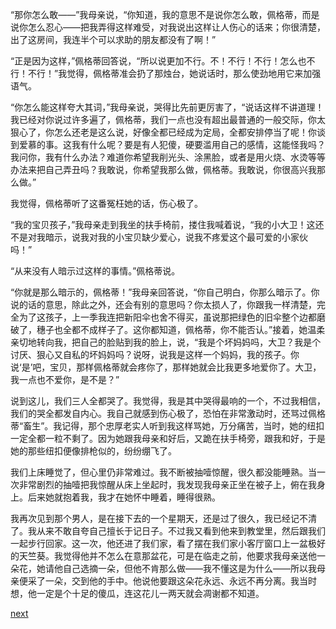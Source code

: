 
“那你怎么敢——”我母亲说，“你知道，我的意思不是说你怎么敢，佩格蒂，而是说你怎么忍心——把我弄得这样难受，对我说出这样让人伤心的话来；你很清楚，出了这房间，我连半个可以求助的朋友都没有了啊！”

“正是因为这样，”佩格蒂回答说，“所以说更加不行。不！不行！不行！怎么也不行！不行！”我觉得，佩格蒂准会扔了那烛台，她说话时，那么使劲地用它来加强语气。

“你怎么能这样夸大其词，”我母亲说，哭得比先前更厉害了，“说话这样不讲道理！我已经对你说过许多遍了，佩格蒂，我们一点也没有超出最普通的一般交际，你太狠心了，你怎么还老是这么说，好像全都已经成为定局，全都安排停当了呢！你谈到爱慕的事。这我有什么呢？要是有人犯傻，硬要滥用自己的感情，这能怪我吗？我问你，我有什么办法？难道你希望我削光头、涂黑脸，或者是用火烧、水烫等等办法来把自己弄丑吗？我敢说，你希望我那么做，佩格蒂。我敢说，你很高兴我那么做。”

我觉得，佩格蒂听了这番冤枉她的话，伤心极了。

“我的宝贝孩子，”我母亲走到我坐的扶手椅前，搂住我喊着说，“我的小大卫！这还不是对我暗示，说我对我的小宝贝缺少爱心，说我不疼爱这个最可爱的小家伙吗！”

“从来没有人暗示过这样的事情。”佩格蒂说。

“你就是那么暗示的，佩格蒂！”我母亲回答说，“你自己明白，你那么暗示了。你说的话的意思，除此之外，还会有别的意思吗？你太损人了，你跟我一样清楚，完全为了这孩子，上一季我连把新阳伞也舍不得买，虽说那把绿色的旧伞整个边都磨破了，穗子也全都不成样子了。这你都知道，佩格蒂，你不能否认。”接着，她温柔亲切地转向我，把自己的脸贴到我的脸上，说，“我是个坏妈妈吗，大卫？我是个讨厌、狠心又自私的坏妈妈吗？说呀，说我是这样一个妈妈，我的孩子。你说‘是’吧，宝贝，那样佩格蒂就会疼你了，那样她就会比我更多地爱你了。大卫，我一点也不爱你，是不是？”

说到这儿，我们三人全都哭了。我觉得，我是其中哭得最响的一个，不过我相信，我们的哭全都发自内心。我自己就感到伤心极了，恐怕在非常激动时，还骂过佩格蒂“畜生”。我记得，那个忠厚老实人听到我这样骂她，万分痛苦，当时，她的纽扣一定全都一粒不剩了。因为她跟我母亲和好后，又跪在扶手椅旁，跟我和好，于是她的那些纽扣便像排枪似的，纷纷绷飞了。

我们上床睡觉了，但心里仍非常难过。我不断被抽噎惊醒，很久都没能睡熟。当一次非常剧烈的抽噎把我惊醒从床上坐起时，我发现我母亲正坐在被子上，俯在我身上。后来她就抱着我，我才在她怀中睡着，睡得很熟。

我再次见到那个男人，是在接下去的一个星期天，还是过了很久，我已经记不清了。我从来不敢自夸自己擅长于记日子。不过我又看到他来到教堂里，然后跟我们一起步行回家。这一次，他还进了我们家，看了摆在我们家小客厅窗口上一盆极好的天竺葵。我觉得他并不怎么在意那盆花，可是在临走之前，他要求我母亲送他一朵花，她请他自己选摘一朵，但他不肯那么做——我不懂这是为什么——所以我母亲便采了一朵，交到他的手中。他说他要跟这朵花永远、永远不再分离。我当时想，他一定是个十足的傻瓜，连这花儿一两天就会凋谢都不知道。

[next](page30.md)